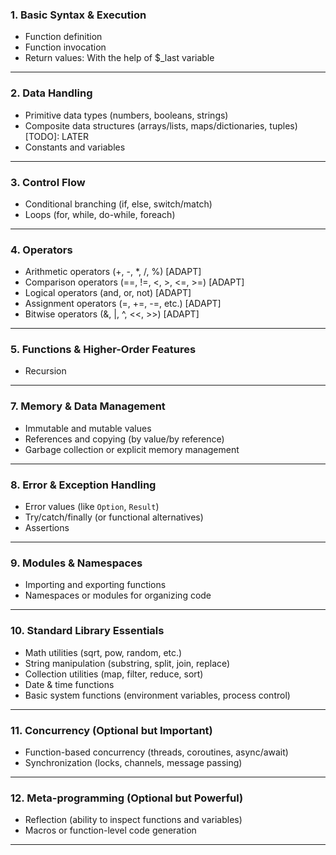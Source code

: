 ### **1. Basic Syntax & Execution**

* Function definition
* Function invocation
* Return values: With the help of $_last variable

---

### **2. Data Handling**

* Primitive data types (numbers, booleans, strings)
* Composite data structures (arrays/lists, maps/dictionaries, tuples) [TODO]: LATER
* Constants and variables

---

### **3. Control Flow**

* Conditional branching (if, else, switch/match)
* Loops (for, while, do-while, foreach)

---

### **4. Operators**

* Arithmetic operators (+, -, \*, /, %) [ADAPT]
* Comparison operators (==, !=, <, >, <=, >=) [ADAPT]
* Logical operators (and, or, not) [ADAPT]
* Assignment operators (=, +=, -=, etc.) [ADAPT]
* Bitwise operators (&, |, ^, <<, >>) [ADAPT]

---

### **5. Functions & Higher-Order Features**

* Recursion

---

### **7. Memory & Data Management**

* Immutable and mutable values
* References and copying (by value/by reference)
* Garbage collection or explicit memory management

---

### **8. Error & Exception Handling**

* Error values (like `Option`, `Result`)
* Try/catch/finally (or functional alternatives)
* Assertions

---

### **9. Modules & Namespaces**

* Importing and exporting functions
* Namespaces or modules for organizing code

---

### **10. Standard Library Essentials**

* Math utilities (sqrt, pow, random, etc.)
* String manipulation (substring, split, join, replace)
* Collection utilities (map, filter, reduce, sort)
* Date & time functions
* Basic system functions (environment variables, process control)

---

### **11. Concurrency (Optional but Important)**

* Function-based concurrency (threads, coroutines, async/await)
* Synchronization (locks, channels, message passing)

---

### **12. Meta-programming (Optional but Powerful)**

* Reflection (ability to inspect functions and variables)
* Macros or function-level code generation

---